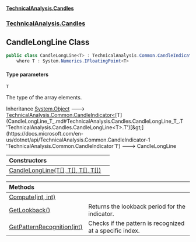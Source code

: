#### [TechnicalAnalysis.Candles](TechnicalAnalysis.Candles.md 'TechnicalAnalysis.Candles')
### [TechnicalAnalysis.Candles](TechnicalAnalysis.Candles.md#TechnicalAnalysis.Candles 'TechnicalAnalysis.Candles')

## CandleLongLine<T> Class

```csharp
public class CandleLongLine<T> : TechnicalAnalysis.Common.CandleIndicator<T>
    where T : System.Numerics.IFloatingPoint<T>
```
#### Type parameters

<a name='TechnicalAnalysis.Candles.CandleLongLine_T_.T'></a>

`T`

The type of the array elements.

Inheritance [System.Object](https://docs.microsoft.com/en-us/dotnet/api/System.Object 'System.Object') &#129106; [TechnicalAnalysis.Common.CandleIndicator&lt;](https://docs.microsoft.com/en-us/dotnet/api/TechnicalAnalysis.Common.CandleIndicator-1 'TechnicalAnalysis.Common.CandleIndicator`1')[T](CandleLongLine_T_.md#TechnicalAnalysis.Candles.CandleLongLine_T_.T 'TechnicalAnalysis.Candles.CandleLongLine<T>.T')[&gt;](https://docs.microsoft.com/en-us/dotnet/api/TechnicalAnalysis.Common.CandleIndicator-1 'TechnicalAnalysis.Common.CandleIndicator`1') &#129106; CandleLongLine<T>

| Constructors | |
| :--- | :--- |
| [CandleLongLine(T[], T[], T[], T[])](CandleLongLine_T_.CandleLongLine(T[],T[],T[],T[]).md 'TechnicalAnalysis.Candles.CandleLongLine<T>.CandleLongLine(T[], T[], T[], T[])') | |

| Methods | |
| :--- | :--- |
| [Compute(int, int)](CandleLongLine_T_.Compute(int,int).md 'TechnicalAnalysis.Candles.CandleLongLine<T>.Compute(int, int)') | |
| [GetLookback()](CandleLongLine_T_.GetLookback().md 'TechnicalAnalysis.Candles.CandleLongLine<T>.GetLookback()') | Returns the lookback period for the indicator. |
| [GetPatternRecognition(int)](CandleLongLine_T_.GetPatternRecognition(int).md 'TechnicalAnalysis.Candles.CandleLongLine<T>.GetPatternRecognition(int)') | Checks if the pattern is recognized at a specific index. |
